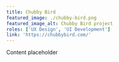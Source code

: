```yaml
---
title: Chubby Bird
featured_image: ./chubby-bird.png
featured_image_alt: Chubby Bird project
roles: ['UX Design', 'UI Development']
link: 'https://chubbybird.com/'
---
```


Content placeholder
